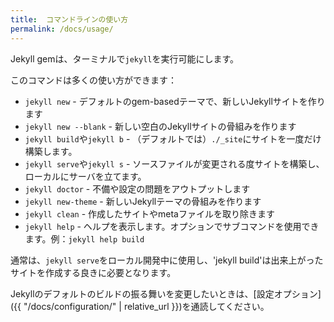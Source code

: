 ```yaml
---
title:  コマンドラインの使い方
permalink: /docs/usage/
---
```

<!-- ---
title:  Command Line Usage
permalink: /docs/usage/
--- -->

Jekyll gemは、ターミナルで`jekyll`を実行可能にします。
<!-- The Jekyll gem makes a `jekyll` executable available to you in your terminal. -->

このコマンドは多くの使い方ができます：
<!-- You can use this command in a number of ways: -->

* `jekyll new` - デフォルトのgem-basedテーマで、新しいJekyllサイトを作ります
* `jekyll new --blank` - 新しい空白のJekyllサイトの骨組みを作ります
* `jekyll build`や`jekyll b` - （デフォルトでは）`./_site`にサイトを一度だけ構築します。
* `jekyll serve`や`jekyll s` - ソースファイルが変更される度サイトを構築し、ローカルにサーバを立てます。
* `jekyll doctor` - 不備や設定の問題をアウトプットします
* `jekyll new-theme` - 新しいJekyllテーマの骨組みを作ります
* `jekyll clean` - 作成したサイトやmetaファイルを取り除きます
* `jekyll help` - ヘルプを表示します。オプションでサブコマンドを使用できます。例：`jekyll help build`

<!-- * `jekyll new` - Creates a new Jekyll site with default gem-based theme
* `jekyll new --blank` - Creates a new blank Jekyll site scaffold
* `jekyll build` or `jekyll b` - Performs a one off build your site to `./_site` (by default)
* `jekyll serve` or `jekyll s` - Builds your site any time a source file changes and serves it locally
* `jekyll doctor` - Outputs any deprecation or configuration issues
* `jekyll new-theme` - Creates a new Jekyll theme scaffold
* `jekyll clean` - Removes the generated site and metadata file
* `jekyll help` - Shows help, optionally for a given subcommand, e.g. `jekyll help build` -->

通常は、`jekyll serve`をローカル開発中に使用し、'jekyll build'は出来上がったサイトを作成する良きに必要となります。
<!-- Typically you'll use `jekyll serve` while developing locally and `jekyll build` when you need to generate the site for production. -->

Jekyllのデフォルトのビルドの振る舞いを変更したいときは、[設定オプション]({{ "/docs/configuration/" | relative_url }})を通読してください。
<!-- To change Jekyll's default build behavior have a look through the [configuration options](/docs/configuration/). -->
